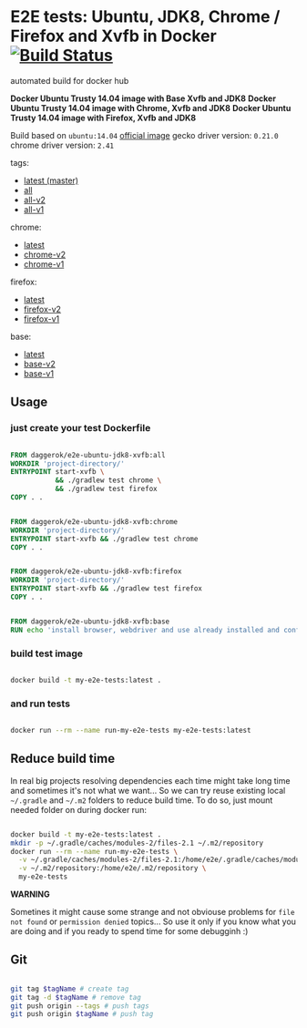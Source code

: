 # E2E tests: Ubuntu, JDK8, Chrome / Firefox and Xvfb in Docker [![Build Status](https://travis-ci.org/daggerok/e2e-ubuntu-jdk8-xvfb.svg?branch=master)](https://travis-ci.org/daggerok/e2e-ubuntu-jdk8-xvfb)
automated build for docker hub

**Docker Ubuntu Trusty 14.04 image with Base Xvfb and JDK8**
**Docker Ubuntu Trusty 14.04 image with Chrome, Xvfb and JDK8**
**Docker Ubuntu Trusty 14.04 image with Firefox, Xvfb and JDK8**

Build based on `ubuntu:14.04` [official image](https://hub.docker.com/_/ubuntu/)
gecko driver version: `0.21.0`
chrome driver version: `2.41`

tags:

- [latest (master)](https://github.com/daggerok/e2e-ubuntu-jdk8-xvfb/blob/master/Dockerfile)
- [all](https://github.com/daggerok/e2e-ubuntu-jdk8-xvfb/blob/all/Dockerfile)
- [all-v2](https://github.com/daggerok/e2e-ubuntu-jdk8-xvfb/blob/v2all)
- [all-v1](https://github.com/daggerok/e2e-ubuntu-jdk8-xvfb/blob/v1all)

chrome:

- [latest](https://github.com/daggerok/e2e-ubuntu-jdk8-xvfb/blob/chrome/Dockerfile)
- [chrome-v2](https://github.com/daggerok/e2e-ubuntu-jdk8-xvfb/blob/tree/v2chrome)
- [chrome-v1](https://github.com/daggerok/e2e-ubuntu-jdk8-xvfb/blob/tree/v1chrome)

firefox:

- [latest](https://github.com/daggerok/e2e-ubuntu-jdk8-xvfb/blob/firefox/Dockerfile)
- [firefox-v2](https://github.com/daggerok/e2e-ubuntu-jdk8-xvfb/tree/v2firefox)
- [firefox-v1](https://github.com/daggerok/e2e-ubuntu-jdk8-xvfb/tree/v1firefox)

base:

- [latest](https://github.com/daggerok/e2e-ubuntu-jdk8-xvfb/blob/base/Dockerfile)
- [base-v2](https://github.com/daggerok/e2e-ubuntu-jdk8-xvfb/tree/v2base)
- [base-v1](https://github.com/daggerok/e2e-ubuntu-jdk8-xvfb/tree/v1base)

## Usage

### just create your test Dockerfile

```dockerfile

FROM daggerok/e2e-ubuntu-jdk8-xvfb:all
WORKDIR 'project-directory/'
ENTRYPOINT start-xvfb \
           && ./gradlew test chrome \
           && ./gradlew test firefox
COPY . .

```

```dockerfile

FROM daggerok/e2e-ubuntu-jdk8-xvfb:chrome
WORKDIR 'project-directory/'
ENTRYPOINT start-xvfb && ./gradlew test chrome
COPY . .

```

```dockerfile

FROM daggerok/e2e-ubuntu-jdk8-xvfb:firefox
WORKDIR 'project-directory/'
ENTRYPOINT start-xvfb && ./gradlew test firefox
COPY . .

```

```dockerfile

FROM daggerok/e2e-ubuntu-jdk8-xvfb:base
RUN echo 'install browser, webdriver and use already installed and configured jdk8 + Xvfb based on Ubuntu 14.04'

```

### build test image

```bash

docker build -t my-e2e-tests:latest .

```

### and run tests

```bash

docker run --rm --name run-my-e2e-tests my-e2e-tests:latest

```

## Reduce build time

In real big projects resolving dependencies each time might take long time and sometimes it's not what we want...
So we can try reuse existing local `~/.gradle` and `~/.m2` folders to reduce build time. 
To do so, just mount needed folder on during docker run:

```bash

docker build -t my-e2e-tests:latest .
mkdir -p ~/.gradle/caches/modules-2/files-2.1 ~/.m2/repository
docker run --rm --name run-my-e2e-tests \
  -v ~/.gradle/caches/modules-2/files-2.1:/home/e2e/.gradle/caches/modules-2/files-2.1 \
  -v ~/.m2/repository:/home/e2e/.m2/repository \
  my-e2e-tests

```

**WARNING**

Sometines it might cause some strange and not obviouse problems for `file not found` or `permission denied` topics...
So use it only if you know what you are doing and if you ready to spend time for some debugginh :)

## Git

```bash

git tag $tagName # create tag
git tag -d $tagName # remove tag
git push origin --tags # push tags
git push origin $tagName # push tag

```
